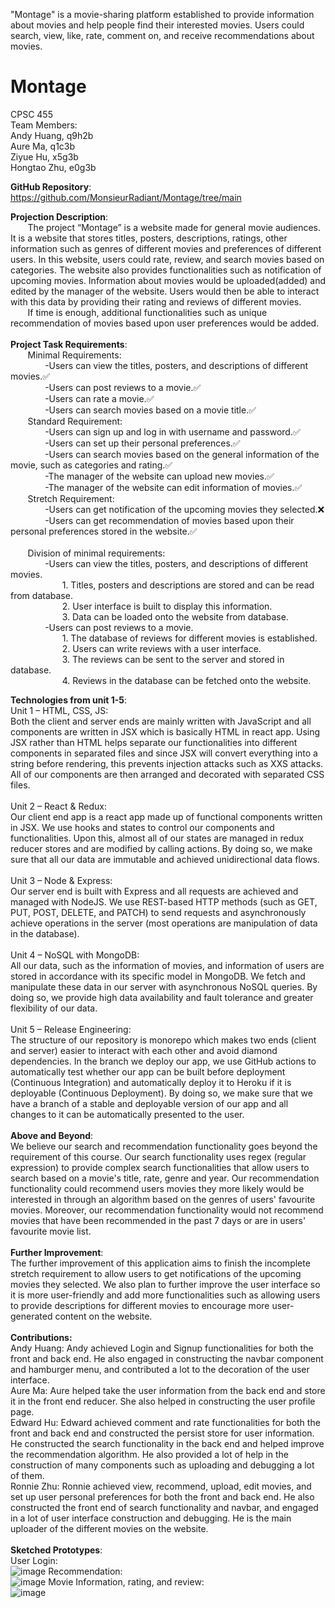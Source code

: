 "Montage" is a movie-sharing platform established to provide information about movies and help people find their interested movies.
Users could search, view, like, rate, comment on, and receive recommendations about movies.

# Montage
CPSC 455<br />
Team Members:<br />
Andy Huang, q9h2b<br />
Aure Ma, q1c3b<br />
Ziyue Hu, x5g3b<br />
Hongtao Zhu, e0g3b<br />

**GitHub Repository**:<br />
https://github.com/MonsieurRadiant/Montage/tree/main<br />

**Projection Description**:<br />
&nbsp; &nbsp; &nbsp; &nbsp;The project “Montage” is a website made for general movie audiences. It is a website that stores titles, posters, descriptions, ratings, other information such as genres of different movies and preferences of different users. In this website, users could rate, review, and search movies based on categories. The website also provides functionalities such as notification of upcoming movies. Information about movies would be uploaded(added) and edited by the manager of the website. Users would then be able to interact with this data by providing their rating and reviews of different movies.<br />
&nbsp; &nbsp; &nbsp; &nbsp;If time is enough, additional functionalities such as unique recommendation of movies based upon user preferences would be added.<br />
<br />
**Project Task Requirements**:<br />
&nbsp; &nbsp; &nbsp; &nbsp;Minimal Requirements:<br />
&nbsp; &nbsp; &nbsp; &nbsp;&nbsp; &nbsp; &nbsp; &nbsp;-Users can view the titles, posters, and descriptions of different movies.:white_check_mark:<br />
&nbsp; &nbsp; &nbsp; &nbsp;&nbsp; &nbsp; &nbsp; &nbsp;-Users can post reviews to a movie.:white_check_mark:<br />
&nbsp; &nbsp; &nbsp; &nbsp;&nbsp; &nbsp; &nbsp; &nbsp;-Users can rate a movie.:white_check_mark:<br />
&nbsp; &nbsp; &nbsp; &nbsp;&nbsp; &nbsp; &nbsp; &nbsp;-Users can search movies based on a movie title.:white_check_mark:<br />
&nbsp; &nbsp; &nbsp; &nbsp;Standard Requirement:<br />
&nbsp; &nbsp; &nbsp; &nbsp;&nbsp; &nbsp; &nbsp; &nbsp;-Users can sign up and log in with username and password.:white_check_mark:<br />
&nbsp; &nbsp; &nbsp; &nbsp;&nbsp; &nbsp; &nbsp; &nbsp;-Users can set up their personal preferences.:white_check_mark:<br />
&nbsp; &nbsp; &nbsp; &nbsp;&nbsp; &nbsp; &nbsp; &nbsp;-Users can search movies based on the general information of the movie, such as categories and rating.:white_check_mark:<br />
&nbsp; &nbsp; &nbsp; &nbsp;&nbsp; &nbsp; &nbsp; &nbsp;-The manager of the website can upload new movies.:white_check_mark:<br />
&nbsp; &nbsp; &nbsp; &nbsp;&nbsp; &nbsp; &nbsp; &nbsp;-The manager of the website can edit information of movies.:white_check_mark:<br />
&nbsp; &nbsp; &nbsp; &nbsp;Stretch Requirement:<br />
&nbsp; &nbsp; &nbsp; &nbsp;&nbsp; &nbsp; &nbsp; &nbsp;-Users can get notification of the upcoming movies they selected.:x:<br />
&nbsp; &nbsp; &nbsp; &nbsp;&nbsp; &nbsp; &nbsp; &nbsp;-Users can get recommendation of movies based upon their personal preferences stored in the website.:white_check_mark:<br />
<br />
&nbsp; &nbsp; &nbsp; &nbsp;Division of minimal requirements:<br />
&nbsp; &nbsp; &nbsp; &nbsp;&nbsp; &nbsp; &nbsp; &nbsp;-Users can view the titles, posters, and descriptions of different movies.<br />
&nbsp; &nbsp; &nbsp; &nbsp;&nbsp; &nbsp; &nbsp; &nbsp;&nbsp; &nbsp; &nbsp; &nbsp;1. Titles, posters and descriptions are stored and can be read from database.<br />
&nbsp; &nbsp; &nbsp; &nbsp;&nbsp; &nbsp; &nbsp; &nbsp;&nbsp; &nbsp; &nbsp; &nbsp;2. User interface is built to display this information.<br />
&nbsp; &nbsp; &nbsp; &nbsp;&nbsp; &nbsp; &nbsp; &nbsp;&nbsp; &nbsp; &nbsp; &nbsp;3. Data can be loaded onto the website from database.<br />
&nbsp; &nbsp; &nbsp; &nbsp;&nbsp; &nbsp; &nbsp; &nbsp;-Users can post reviews to a movie.<br />
&nbsp; &nbsp; &nbsp; &nbsp;&nbsp; &nbsp; &nbsp; &nbsp;&nbsp; &nbsp; &nbsp; &nbsp;1. The database of reviews for different movies is established.<br />
&nbsp; &nbsp; &nbsp; &nbsp;&nbsp; &nbsp; &nbsp; &nbsp;&nbsp; &nbsp; &nbsp; &nbsp;2. Users can write reviews with a user interface.<br />
&nbsp; &nbsp; &nbsp; &nbsp;&nbsp; &nbsp; &nbsp; &nbsp;&nbsp; &nbsp; &nbsp; &nbsp;3. The reviews can be sent to the server and stored in database.<br />
&nbsp; &nbsp; &nbsp; &nbsp;&nbsp; &nbsp; &nbsp; &nbsp;&nbsp; &nbsp; &nbsp; &nbsp;4. Reviews in the database can be fetched onto the website.<br />

**Technologies from unit 1-5**:<br />
Unit 1 – HTML, CSS, JS:<br />
Both the client and server ends are mainly written with JavaScript and all components are written in JSX which is basically HTML in react app. Using JSX rather than HTML helps separate our functionalities into different components in separated files and since JSX will convert everything into a string before rendering, this prevents injection attacks such as XXS attacks. All of our components are then arranged and decorated with separated CSS files.<br />
<br />
Unit 2 – React & Redux:<br />
Our client end app is a react app made up of functional components written in JSX. We use hooks and states to control our components and functionalities. Upon this, almost all of our states are managed in redux reducer stores and are modified by calling actions. By doing so, we make sure that all our data are immutable and achieved unidirectional data flows.<br />
<br />
Unit 3 – Node & Express:<br />
Our server end is built with Express and all requests are achieved and managed with NodeJS. We use REST-based HTTP methods (such as GET, PUT, POST, DELETE, and PATCH) to send requests and asynchronously achieve operations in the server (most operations are manipulation of data in the database).<br />
<br />
Unit 4 – NoSQL with MongoDB:<br />
All our data, such as the information of movies, and information of users are stored in accordance with its specific model in MongoDB. We fetch and manipulate these data in our server with asynchronous NoSQL queries. By doing so, we provide high data availability and fault tolerance and greater flexibility of our data.<br />
<br />
Unit 5 – Release Engineering:<br />
The structure of our repository is monorepo which makes two ends (client and server) easier to interact with each other and avoid diamond dependencies. In the branch we deploy our app, we use GitHub actions to automatically test whether our app can be built before deployment (Continuous Integration) and automatically deploy it to Heroku if it is deployable (Continuous Deployment). By doing so, we make sure that we have a branch of a stable and deployable version of our app and all changes to it can be automatically presented to the user.<br />
<br />
**Above and Beyond**:<br />
We believe our search and recommendation functionality goes beyond the requirement of this course. Our search functionality uses regex (regular expression) to provide complex search functionalities that allow users to search based on a movie's title, rate, genre and year. Our recommendation functionality could recommend users movies they more likely would be interested in through an algorithm based on the genres of users' favourite movies. Moreover, our recommendation functionality would not recommend movies that have been recommended in the past 7 days or are in users' favourite movie list.<br />
<br />
**Further Improvement**:<br />
The further improvement of this application aims to finish the incomplete stretch requirement to allow users to get notifications of the upcoming movies they selected. We also plan to further improve the user interface so it is more user-friendly and add more functionalities such as allowing users to provide descriptions for different movies to encourage more user-generated content on the website.<br />
<br />
**Contributions:**<br />
Andy Huang: Andy achieved Login and Signup functionalities for both the front and back end. He also engaged in constructing the navbar component and hamburger menu, and contributed a lot to the decoration of the user interface.<br />
Aure Ma: Aure helped take the user information from the back end and store it in the front end reducer. She also helped in constructing the user profile page.<br />
Edward Hu: Edward achieved comment and rate functionalities for both the front and back end and constructed the persist store for user information. He constructed the search functionality in the back end and helped improve the recommendation algorithm. He also provided a lot of help in the construction of many components such as uploading and debugging a lot of them.<br />
Ronnie Zhu: Ronnie achieved view, recommend, upload, edit movies, and set up user personal preferences for both the front and back end. He also constructed the front end of search functionality and navbar, and engaged in a lot of user interface construction and debugging. He is the main uploader of the different movies on the website.<br />
<br />
**Sketched Prototypes**:<br />
User Login:<br />
![image](https://user-images.githubusercontent.com/69447562/170618948-47426200-68e0-4971-a547-0d779977d4ac.png)
Recommendation:<br />
![image](https://user-images.githubusercontent.com/69447562/170619042-d6c630d5-361b-42a4-ae08-d6c7e9fb1601.png)
Movie Information, rating, and review:<br />
![image](https://user-images.githubusercontent.com/69447562/170621654-2fb1dc5a-f133-4c5f-a5cc-746c8f945f20.png)



